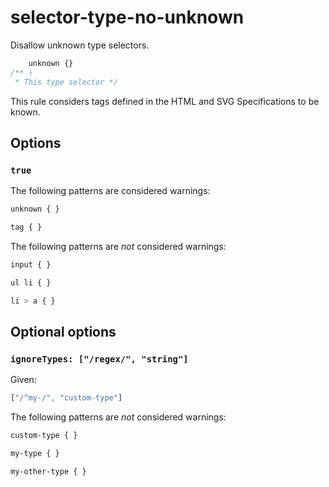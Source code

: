 # selector-type-no-unknown

Disallow unknown type selectors.

```css
    unknown {}
/** ↑
 * This type selector */
```

This rule considers tags defined in the HTML and SVG Specifications to be known.

## Options

### `true`

The following patterns are considered warnings:

```css
unknown { }
```

```css
tag { }
```

The following patterns are *not* considered warnings:

```css
input { }
```

```css
ul li { }
```

```css
li > a { }
```

## Optional options

### `ignoreTypes: ["/regex/", "string"]`

Given:

```js
["/^my-/", "custom-type"]
```

The following patterns are *not* considered warnings:

```css
custom-type { }
```

```css
my-type { }
```

```css
my-other-type { }
```
